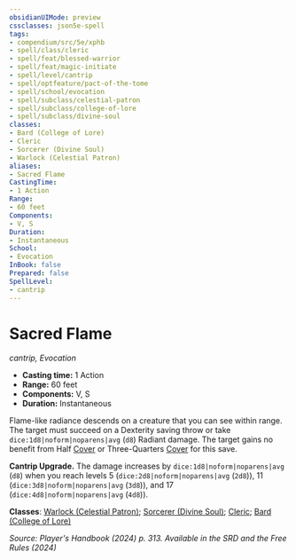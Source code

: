 ```yaml
---
obsidianUIMode: preview
cssclasses: json5e-spell
tags:
- compendium/src/5e/xphb
- spell/class/cleric
- spell/feat/blessed-warrior
- spell/feat/magic-initiate
- spell/level/cantrip
- spell/optfeature/pact-of-the-tome
- spell/school/evocation
- spell/subclass/celestial-patron
- spell/subclass/college-of-lore
- spell/subclass/divine-soul
classes:
- Bard (College of Lore)
- Cleric
- Sorcerer (Divine Soul)
- Warlock (Celestial Patron)
aliases:
- Sacred Flame
CastingTime: 
- 1 Action
Range:
- 60 feet
Components:
- V, S
Duration:
- Instantaneous
School:
- Evocation
InBook: false
Prepared: false
SpellLevel:
- cantrip
---
```

# Sacred Flame
*cantrip, Evocation*  


- **Casting time:** 1 Action
- **Range:** 60 feet
- **Components:** V, S
- **Duration:** Instantaneous

Flame-like radiance descends on a creature that you can see within range. The target must succeed on a Dexterity saving throw or take `dice:1d8|noform|noparens|avg` (`d8`) Radiant damage. The target gains no benefit from Half [Cover](/3-Mechanics/CLI/variant-rules/cover-xphb.md) or Three-Quarters [Cover](/3-Mechanics/CLI/variant-rules/cover-xphb.md) for this save.

**Cantrip Upgrade.** The damage increases by `dice:1d8|noform|noparens|avg` (`d8`) when you reach levels 5 (`dice:2d8|noform|noparens|avg` (`2d8`)), 11 (`dice:3d8|noform|noparens|avg` (`3d8`)), and 17 (`dice:4d8|noform|noparens|avg` (`4d8`)).

**Classes**: [Warlock (Celestial Patron)](/3-Mechanics/CLI/lists/list-spells-classes-celestial-patron-xphb.md "subclass=XPHB;class=XPHB"); [Sorcerer (Divine Soul)](/3-Mechanics/CLI/lists/list-spells-classes-divine-soul-xge.md "subclass=XGE;class=XPHB"); [Cleric](/3-Mechanics/CLI/lists/list-spells-classes-cleric.md); [Bard (College of Lore)](/3-Mechanics/CLI/lists/list-spells-classes-college-of-lore-xphb.md "subclass=XPHB;class=XPHB")

*Source: Player's Handbook (2024) p. 313. Available in the <span title='Systems Reference Document (5.2)'>SRD</span> and the Free Rules (2024)*
